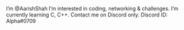 I’m @AarishShah
I’m interested in coding, networking & challenges.
I’m currently learning C, C++.
Contact me on Discord only. Discord ID: Alpha#0709
